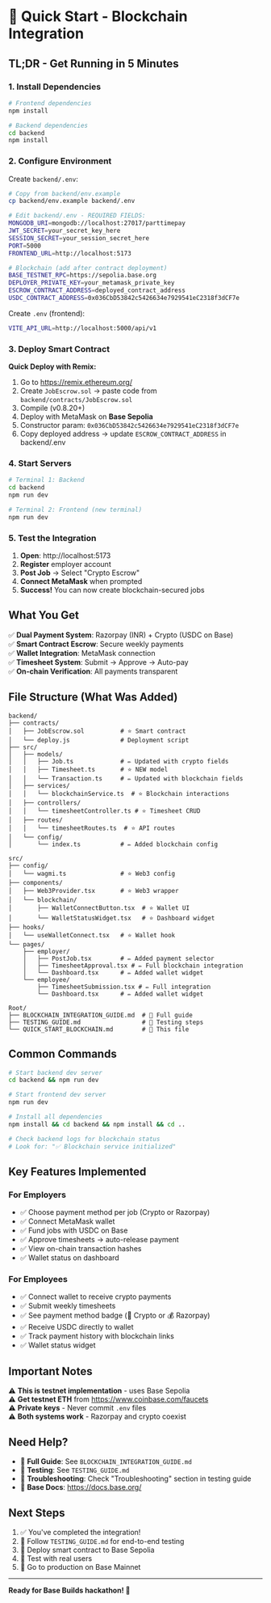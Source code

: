 # 🚀 Quick Start - Blockchain Integration

## TL;DR - Get Running in 5 Minutes

### 1. Install Dependencies

```bash
# Frontend dependencies
npm install

# Backend dependencies
cd backend
npm install
```

### 2. Configure Environment

Create `backend/.env`:
```bash
# Copy from backend/env.example
cp backend/env.example backend/.env

# Edit backend/.env - REQUIRED FIELDS:
MONGODB_URI=mongodb://localhost:27017/parttimepay
JWT_SECRET=your_secret_key_here
SESSION_SECRET=your_session_secret_here
PORT=5000
FRONTEND_URL=http://localhost:5173

# Blockchain (add after contract deployment)
BASE_TESTNET_RPC=https://sepolia.base.org
DEPLOYER_PRIVATE_KEY=your_metamask_private_key
ESCROW_CONTRACT_ADDRESS=deployed_contract_address
USDC_CONTRACT_ADDRESS=0x036CbD53842c5426634e7929541eC2318f3dCF7e
```

Create `.env` (frontend):
```bash
VITE_API_URL=http://localhost:5000/api/v1
```

### 3. Deploy Smart Contract

**Quick Deploy with Remix:**
1. Go to https://remix.ethereum.org/
2. Create `JobEscrow.sol` → paste code from `backend/contracts/JobEscrow.sol`
3. Compile (v0.8.20+)
4. Deploy with MetaMask on **Base Sepolia**
5. Constructor param: `0x036CbD53842c5426634e7929541eC2318f3dCF7e`
6. Copy deployed address → update `ESCROW_CONTRACT_ADDRESS` in backend/.env

### 4. Start Servers

```bash
# Terminal 1: Backend
cd backend
npm run dev

# Terminal 2: Frontend (new terminal)
npm run dev
```

### 5. Test the Integration

1. **Open**: http://localhost:5173
2. **Register** employer account
3. **Post Job** → Select "Crypto Escrow"
4. **Connect MetaMask** when prompted
5. **Success!** You can now create blockchain-secured jobs

## What You Get

✅ **Dual Payment System**: Razorpay (INR) + Crypto (USDC on Base)  
✅ **Smart Contract Escrow**: Secure weekly payments  
✅ **Wallet Integration**: MetaMask connection  
✅ **Timesheet System**: Submit → Approve → Auto-pay  
✅ **On-chain Verification**: All payments transparent  

## File Structure (What Was Added)

```
backend/
├── contracts/
│   ├── JobEscrow.sol          # ⭐ Smart contract
│   └── deploy.js              # Deployment script
├── src/
│   ├── models/
│   │   ├── Job.ts             # ✏️ Updated with crypto fields
│   │   ├── Timesheet.ts       # ⭐ NEW model
│   │   └── Transaction.ts     # ✏️ Updated with blockchain fields
│   ├── services/
│   │   └── blockchainService.ts  # ⭐ Blockchain interactions
│   ├── controllers/
│   │   └── timesheetController.ts # ⭐ Timesheet CRUD
│   ├── routes/
│   │   └── timesheetRoutes.ts  # ⭐ API routes
│   └── config/
│       └── index.ts           # ✏️ Added blockchain config

src/
├── config/
│   └── wagmi.ts               # ⭐ Web3 config
├── components/
│   ├── Web3Provider.tsx       # ⭐ Web3 wrapper
│   └── blockchain/
│       ├── WalletConnectButton.tsx  # ⭐ Wallet UI
│       └── WalletStatusWidget.tsx   # ⭐ Dashboard widget
├── hooks/
│   └── useWalletConnect.tsx   # ⭐ Wallet hook
└── pages/
    ├── employer/
    │   ├── PostJob.tsx        # ✏️ Added payment selector
    │   ├── TimesheetApproval.tsx # ✏️ Full blockchain integration
    │   └── Dashboard.tsx      # ✏️ Added wallet widget
    └── employee/
        ├── TimesheetSubmission.tsx # ✏️ Full integration
        └── Dashboard.tsx      # ✏️ Added wallet widget

Root/
├── BLOCKCHAIN_INTEGRATION_GUIDE.md  # 📖 Full guide
├── TESTING_GUIDE.md                 # 🧪 Testing steps
└── QUICK_START_BLOCKCHAIN.md        # 🚀 This file
```

## Common Commands

```bash
# Start backend dev server
cd backend && npm run dev

# Start frontend dev server  
npm run dev

# Install all dependencies
npm install && cd backend && npm install && cd ..

# Check backend logs for blockchain status
# Look for: "✅ Blockchain service initialized"
```

## Key Features Implemented

### For Employers
- ✅ Choose payment method per job (Crypto or Razorpay)
- ✅ Connect MetaMask wallet
- ✅ Fund jobs with USDC on Base
- ✅ Approve timesheets → auto-release payment
- ✅ View on-chain transaction hashes
- ✅ Wallet status on dashboard

### For Employees
- ✅ Connect wallet to receive crypto payments
- ✅ Submit weekly timesheets
- ✅ See payment method badge (🔗 Crypto or 💰 Razorpay)
- ✅ Receive USDC directly to wallet
- ✅ Track payment history with blockchain links
- ✅ Wallet status widget

## Important Notes

⚠️ **This is testnet implementation** - uses Base Sepolia  
⚠️ **Get testnet ETH** from https://www.coinbase.com/faucets  
⚠️ **Private keys** - Never commit `.env` files  
⚠️ **Both systems work** - Razorpay and crypto coexist  

## Need Help?

- 📖 **Full Guide**: See `BLOCKCHAIN_INTEGRATION_GUIDE.md`
- 🧪 **Testing**: See `TESTING_GUIDE.md`
- 🐛 **Troubleshooting**: Check "Troubleshooting" section in testing guide
- 🔗 **Base Docs**: https://docs.base.org/

## Next Steps

1. ✅ You've completed the integration!
2. 📝 Follow `TESTING_GUIDE.md` for end-to-end testing
3. 🚀 Deploy smart contract to Base Sepolia
4. 🧪 Test with real users
5. 🎯 Go to production on Base Mainnet

---

**Ready for Base Builds hackathon! 🎉**


